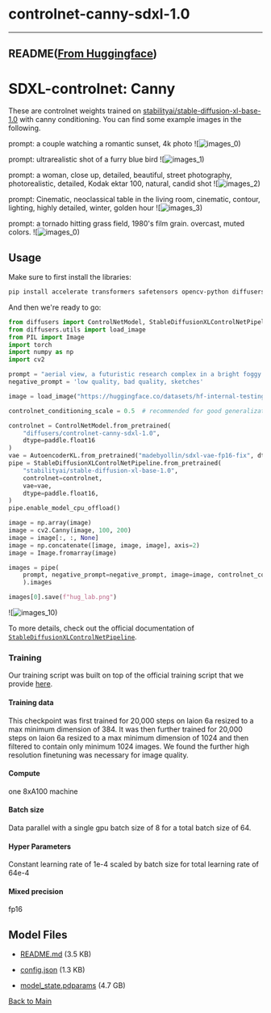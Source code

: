 
# controlnet-canny-sdxl-1.0
---


## README([From Huggingface](https://huggingface.co/diffusers/controlnet-canny-sdxl-1.0))


    
# SDXL-controlnet: Canny

These are controlnet weights trained on [stabilityai/stable-diffusion-xl-base-1.0](https://huggingface.co/stabilityai/stable-diffusion-xl-base-1.0) with canny conditioning. You can find some example images in the following. 

prompt: a couple watching a romantic sunset, 4k photo
![![images_0)](https://huggingface.co/diffusers/controlnet-canny-sdxl-1.0/resolve/main/./out_couple.png)

prompt: ultrarealistic shot of a furry blue bird
![![images_1)](https://huggingface.co/diffusers/controlnet-canny-sdxl-1.0/resolve/main/./out_bird.png)

prompt: a woman, close up, detailed, beautiful, street photography, photorealistic, detailed, Kodak ektar 100, natural, candid shot
![![images_2)](https://huggingface.co/diffusers/controlnet-canny-sdxl-1.0/resolve/main/./out_women.png)

prompt: Cinematic, neoclassical table in the living room, cinematic, contour, lighting, highly detailed, winter, golden hour
![![images_3)](https://huggingface.co/diffusers/controlnet-canny-sdxl-1.0/resolve/main/./out_room.png)

prompt: a tornado hitting grass field, 1980's film grain. overcast, muted colors.
![![images_0)](https://huggingface.co/diffusers/controlnet-canny-sdxl-1.0/resolve/main/./out_tornado.png)

## Usage

Make sure to first install the libraries:

```bash
pip install accelerate transformers safetensors opencv-python diffusers
```

And then we're ready to go:

```python
from diffusers import ControlNetModel, StableDiffusionXLControlNetPipeline, AutoencoderKL
from diffusers.utils import load_image
from PIL import Image
import torch
import numpy as np
import cv2

prompt = "aerial view, a futuristic research complex in a bright foggy jungle, hard lighting"
negative_prompt = 'low quality, bad quality, sketches'

image = load_image("https://huggingface.co/datasets/hf-internal-testing/diffusers-images/resolve/main/sd_controlnet/hf-logo.png")

controlnet_conditioning_scale = 0.5  # recommended for good generalization

controlnet = ControlNetModel.from_pretrained(
    "diffusers/controlnet-canny-sdxl-1.0",
    dtype=paddle.float16
)
vae = AutoencoderKL.from_pretrained("madebyollin/sdxl-vae-fp16-fix", dtype=paddle.float16)
pipe = StableDiffusionXLControlNetPipeline.from_pretrained(
    "stabilityai/stable-diffusion-xl-base-1.0",
    controlnet=controlnet,
    vae=vae,
    dtype=paddle.float16,
)
pipe.enable_model_cpu_offload()

image = np.array(image)
image = cv2.Canny(image, 100, 200)
image = image[:, :, None]
image = np.concatenate([image, image, image], axis=2)
image = Image.fromarray(image)

images = pipe(
    prompt, negative_prompt=negative_prompt, image=image, controlnet_conditioning_scale=controlnet_conditioning_scale,
    ).images

images[0].save(f"hug_lab.png")
```

![![images_10)](https://huggingface.co/diffusers/controlnet-canny-sdxl-1.0/resolve/main/./out_hug_lab_7.png)

To more details, check out the official documentation of [`StableDiffusionXLControlNetPipeline`](https://huggingface.co/docs/diffusers/main/en/api/pipelines/controlnet_sdxl).

### Training

Our training script was built on top of the official training script that we provide [here](https://github.com/huggingface/diffusers/blob/main/examples/controlnet/README_sdxl.md). 

#### Training data
This checkpoint was first trained for 20,000 steps on laion 6a resized to a max minimum dimension of 384. 
It was then further trained for 20,000 steps on laion 6a resized to a max minimum dimension of 1024 and 
then filtered to contain only minimum 1024 images. We found the further high resolution finetuning was 
necessary for image quality.

#### Compute
one 8xA100 machine

#### Batch size
Data parallel with a single gpu batch size of 8 for a total batch size of 64.

#### Hyper Parameters
Constant learning rate of 1e-4 scaled by batch size for total learning rate of 64e-4

#### Mixed precision
fp16



## Model Files

- [README.md](https://paddlenlp.bj.bcebos.com/models/community/diffusers/controlnet-canny-sdxl-1.0/README.md) (3.5 KB)

- [config.json](https://paddlenlp.bj.bcebos.com/models/community/diffusers/controlnet-canny-sdxl-1.0/config.json) (1.3 KB)

- [model_state.pdparams](https://paddlenlp.bj.bcebos.com/models/community/diffusers/controlnet-canny-sdxl-1.0/model_state.pdparams) (4.7 GB)


[Back to Main](../../)